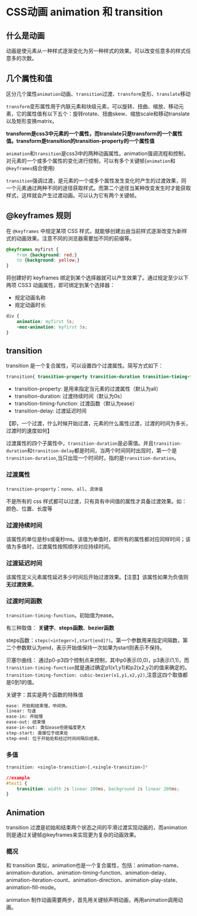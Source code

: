 # CSS动画 animation 和 transition

## 什么是动画

动画是使元素从一种样式逐渐变化为另一种样式的效果。可以改变任意多的样式任意多的次数。

## 几个属性和值

区分几个属性`animation`动画、`transition`过渡、`transform`变形、`translate`移动

`transform`变形属性用于内联元素和块级元素，可以旋转、扭曲、缩放、移动元素，它的属性值有以下五个：旋转rotate、扭曲skew、缩放scale和移动translate以及矩形变换matrix。

**transform是css3中元素的一个属性，而translate只是transform的一个属性值。transform是transition的transition-property的一个属性值**

`animation`和`transition`是css3中的两种动画属性。animation强调流程和控制，对元素的一个或多个属性的变化进行控制，可以有多个关键帧(`animation`和`@keyframes`结合使用)

`transition`强调过渡，是元素的一个或多个属性发生变化时产生的过渡效果，同一个元素通过两种不同的途径获取样式。而第二个途径当某种改变发生时才能获取样式，这样就会产生过渡动画。可以认为它有两个关键帧。

## @keyframes 规则

在 `@keyframes` 中规定某项 CSS 样式，就能够创建出由当前样式逐渐改变为新样式的动画效果。注意不同的浏览器需要加不同的前缀等。

```css
@keyframes myfirst {
    from {background: red;}
    to {background: yellow;}
}
```

将创建好的 keyframes 绑定到某个选择器就可以产生效果了。通过规定至少以下两项 CSS3 动画属性，即可绑定到某个选择器：

- 规定动画名称
- 规定动画时长

```css
div {
    animation: myfirst 5s;
    -moz-animation: myfirst 5s;
}
```

## transition

transition 是一个复合属性，可以设置四个过渡属性。简写方式如下：

```css
transition{ transition-property transition-duration transition-timing-function transition }
```
- transition-property: 是用来指定当元素的过渡属性（默认为all）
- transition-duration: 过渡持续时间（默认为0s）
- transition-timing-function: 过渡函数（默认为ease）
- transition-delay: 过渡延迟时间

【即，一个过渡，什么时候开始过渡，元素的什么属性过渡，过渡的时间为多长，过渡时的速度如何】

过渡属性的四个子属性中，`transition-duration`是必需值。并且`transition-duration`和`transition-delay`都是时间，当两个时间同时出现时，第一个是`transition-duration`,当只出现一个时间时，指的是`transition-duration`。

### 过渡属性

`transition-property`：`none`、`all`、`具体值`

不是所有的 css 样式都可以过渡，只有具有中间值的属性才具备过渡效果。如：颜色、位置、长度等

### 过渡持续时间

该属性的单位是秒s或毫秒ms。该值为单值时，即所有的属性都对应同样时间；该值为多值时，过渡属性按照顺序对应持续时间。

### 过渡延迟时间

该属性定义元素属性延迟多少时间后开始过渡效果。【注意】该属性如果为负值则**无过渡效果**。

### 过渡时间函数

`transition-timing-function`。初始值为ease。

有三种取值： **关键字**、**steps函数**、**bezier函数**

steps函数：`steps(<integer>[,start|end]?)`。第一个参数用来指定间隔数，第二个参数默认为end，表示开始值保持一次如果为start则表示不保持。

贝塞尔曲线： 通过p0-p3四个控制点来控制，其中p0表示(0,0)，p3表示(1,1)，而`transition-timing-function`就是通过确定p1(x1,y1)和p2(x2,y2)的值来确定的。`transition-timing-function: cubic-bezier(x1,y1,x2,y2)`,注意这四个取值都是0到1的值。

关键字：其实是两个函数的特殊值

```html
ease: 开始和结束慢，中间快。
linear: 匀速
ease-in: 开始慢
ease-out: 结束慢
ease-in-out: 类似ease但是幅度更大
step-start: 直接位于结束处
step-end: 位于开始处和经过时间间隔后结束。
```

### 多值

```css
transition: <single-transition>[,<single-transition>]*

//example
#test1 {
    transition: width 2s linear 200ms, background 2s linear 200ms;
}
```

## Animation

transition 过渡是初始和结束两个状态之间的平滑过渡实现动画的，而animation则是通过关键帧@keyframes来实现更为复杂的动画效果。

### 概况

和 transition 类似，animation也是一个复合属性，包括：animation-name、animation-duration、animation-timing-function、animation-delay、animation-iteration-count、animation-direction、animation-play-state、animation-fill-mode。

animation 制作动画需要两步，首先用关键帧声明动画，再用animation调用动画。